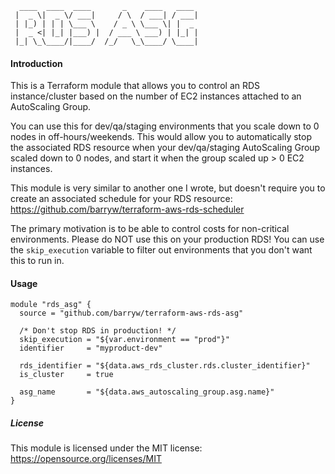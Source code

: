 
      ____  ____  ____       _    ____   ____
     |  _ \|  _ \/ ___|     / \  / ___| / ___|
     | |_) | | | \___ \    / _ \ \___ \| |  _
     |  _ <| |_| |___) |  / ___ \ ___) | |_| |
     |_| \_\____/|____/  /_/   \_\____/ \____|


#### Introduction

This is a Terraform module that allows you to control an RDS instance/cluster based on the number of EC2 instances attached to an AutoScaling Group.

You can use this for dev/qa/staging environments that you scale down to 0 nodes in off-hours/weekends. This would allow you to automatically stop the associated RDS resource when your dev/qa/staging AutoScaling Group scaled down to 0 nodes, and start it when the group scaled up > 0 EC2 instances.

This module is very similar to another one I wrote, but doesn't require you to create an associated schedule for your RDS resource: https://github.com/barryw/terraform-aws-rds-scheduler

The primary motivation is to be able to control costs for non-critical environments. Please do NOT use this on your production RDS! You can use the `skip_execution` variable to filter out environments that you don't want this to run in.


#### Usage

```hcl
module "rds_asg" {
  source = "github.com/barryw/terraform-aws-rds-asg"

  /* Don't stop RDS in production! */
  skip_execution = "${var.environment == "prod"}"
  identifier     = "myproduct-dev"

  rds_identifier = "${data.aws_rds_cluster.rds.cluster_identifier}"
  is_cluster     = true

  asg_name       = "${data.aws_autoscaling_group.asg.name}"
}
```

##### License

This module is licensed under the MIT license: https://opensource.org/licenses/MIT
